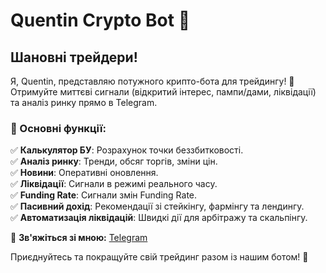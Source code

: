 # Quentin Crypto Bot 🚀

## Шановні трейдери!

Я, Quentin, представляю потужного крипто-бота для трейдингу! 🚀  
Отримуйте миттєві сигнали (відкритий інтерес, пампи/дами, ліквідації) та аналіз ринку прямо в Telegram.

### 📌 Основні функції:
✅ **Калькулятор БУ**: Розрахунок точки беззбитковості.  
✅ **Аналіз ринку**: Тренди, обсяг торгів, зміни цін.  
✅ **Новини**: Оперативні оновлення.  
✅ **Ліквідації**: Сигнали в режимі реального часу.  
✅ **Funding Rate**: Сигнали змін Funding Rate.  
✅ **Пасивний дохід**: Рекомендації зі стейкінгу, фармінгу та лендингу.  
✅ **Автоматизація ліквідацій**: Швидкі дії для арбітражу та скальпінгу.

📩 **Зв'яжіться зі мною:** [Telegram](https://t.me/Quentin_707)

Приєднуйтесь та покращуйте свій трейдинг разом із нашим ботом! 🚀

